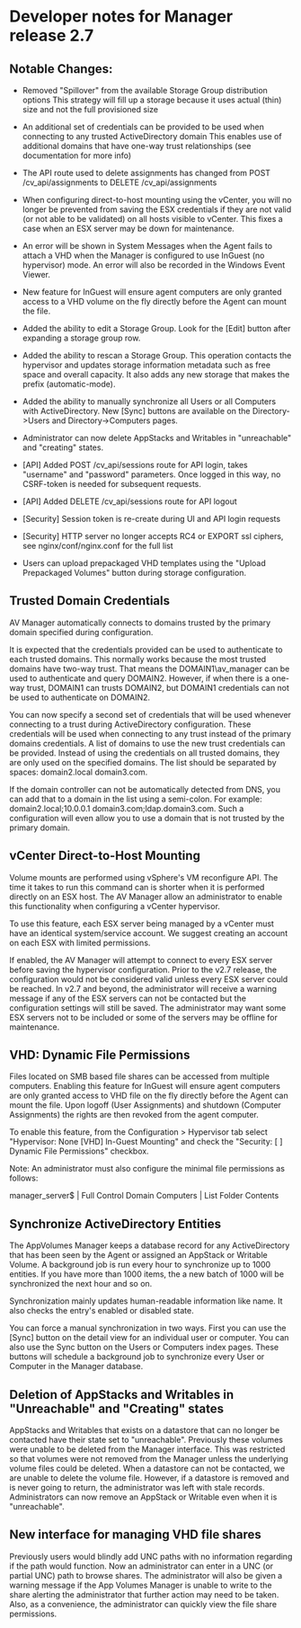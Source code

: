 # Developer notes for Manager release 2.7

## Notable Changes:
* Removed "Spillover" from the available Storage Group distribution options
  This strategy will fill up a storage because it uses actual (thin) size and not the full provisioned size

* An additional set of credentials can be provided to be used when connecting to any trusted ActiveDirectory domain
  This enables use of additional domains that have one-way trust relationships (see documentation for more info)

* The API route used to delete assignments has changed from POST /cv_api/assignments to DELETE /cv_api/assignments

* When configuring direct-to-host mounting using the vCenter, you will no longer be prevented from saving the
  ESX credentials if they are not valid (or not able to be validated) on all hosts visible to vCenter.
  This fixes a case when an ESX server may be down for maintenance.

* An error will be shown in System Messages when the Agent fails to attach a VHD when the Manager is configured
  to use InGuest (no hypervisor) mode. An error will also be recorded in the Windows Event Viewer.
  
* New feature for InGuest will ensure agent computers are only granted access to a VHD volume on the fly directly
  before the Agent can mount the file.

* Added the ability to edit a Storage Group. Look for the [Edit] button after expanding a storage group row.

* Added the ability to rescan a Storage Group. This operation contacts the hypervisor and updates storage information
  metadata such as free space and overall capacity. It also adds any new storage that makes the prefix (automatic-mode).

* Added the ability to manually synchronize all Users or all Computers with ActiveDirectory. New [Sync] buttons are
  available on the Directory->Users and Directory->Computers pages.

* Administrator can now delete AppStacks and Writables in "unreachable" and "creating" states.

* [API] Added POST /cv_api/sessions route for API login, takes "username" and "password" parameters. Once logged in
  this way, no CSRF-token is needed for subsequent requests.

* [API] Added DELETE /cv_api/sessions route for API logout

* [Security] Session token is re-create during UI and API login requests

* [Security] HTTP server no longer accepts RC4 or EXPORT ssl ciphers, see nginx/conf/nginx.conf for the full list

* Users can upload prepackaged VHD templates using the "Upload Prepackaged Volumes" button during storage configuration.

## Trusted Domain Credentials

AV Manager automatically connects to domains trusted by the primary domain specified during configuration.

It is expected that the credentials provided can be used to authenticate to each trusted domains. This normally works
because the most trusted domains have two-way trust. That means the DOMAIN1\av_manager can be used to authenticate and
query DOMAIN2. However, if when there is a one-way trust, DOMAIN1 can trusts DOMAIN2, but DOMAIN1 credentials can not be
used to authenticate on DOMAIN2.

You can now specify a second set of credentials that will be used whenever connecting to a trust during ActiveDirectory
configuration. These credentials will be used when connecting to any trust instead of the primary domains credentials.
A list of domains to use the new trust credentials can be provided. Instead of using the credentials on all trusted
domains, they are only used on the specified domains. The list should be separated by spaces: domain2.local domain3.com.

If the domain controller can not be automatically detected from DNS, you can add that to a domain in the list
using a semi-colon. For example: domain2.local;10.0.0.1 domain3.com;ldap.domain3.com. Such a configuration will even
allow you to use a domain that is not trusted by the primary domain.


## vCenter Direct-to-Host Mounting

Volume mounts are performed using vSphere's VM reconfigure API. The time it takes to run this command can is shorter
when it is performed directly on an ESX host. The AV Manager allow an administrator to enable this functionality
when configuring a vCenter hypervisor.

To use this feature, each ESX server being managed by a vCenter must have an identical system/service account. We
suggest creating an account on each ESX with limited permissions.

If enabled, the AV Manager will attempt to connect to every ESX server before saving the hypervisor configuration.
Prior to the v2.7 release, the configuration would not be considered valid unless every ESX server could be reached.
In v2.7 and beyond, the administrator will receive a warning message if any of the ESX servers can not be contacted
but the configuration settings will still be saved. The administrator may want some ESX servers not to be included or
some of the servers may be offline for maintenance.


## VHD: Dynamic File Permissions

Files located on SMB based file shares can be accessed from multiple computers.  Enabling this feature for InGuest will
ensure agent computers are only granted access to VHD file on the fly directly before the Agent can mount the file.
Upon logoff (User Assignments) and shutdown (Computer Assignments) the rights are then revoked from the agent computer.

To enable this feature, from the Configuration > Hypervisor tab select "Hypervisor: None [VHD] In-Guest Mounting" and
check the "Security: [ ] Dynamic File Permissions" checkbox.

Note: An administrator must also configure the minimal file permissions as follows:

manager_server$   |  Full Control
Domain Computers  |  List Folder Contents


## Synchronize ActiveDirectory Entities

The AppVolumes Manager keeps a database record for any ActiveDirectory that has been seen by the Agent or assigned
an AppStack or Writable Volume. A background job is run every hour to synchronize up to 1000 entities. If you have more
than 1000 items, the a new batch of 1000 will be synchronized the next hour and so on.

Synchronization mainly updates human-readable information like name. It also checks the entry's enabled or disabled
state.

You can force a manual synchronization in two ways. First you can use the [Sync] button on the detail view for
an individual user or computer. You can also use the Sync button on the Users or Computers index pages. These buttons
will schedule a background job to synchronize every User or Computer in the Manager database.


## Deletion of AppStacks and Writables in "Unreachable" and "Creating" states

AppStacks and Writables that exists on a datastore that can no longer be contacted have their state set to "unreachable".
Previously these volumes were unable to be deleted from the Manager interface. This was restricted so that volumes
were not removed from the Manager unless the underlying volume files could be deleted. When a datastore can not be
contacted, we are unable to delete the volume file. However, if a datastore is removed and is never going to return,
the administrator was left with stale records. Administrators can now remove an AppStack or Writable even when it is
"unreachable".

## New interface for managing VHD file shares

Previously users would blindly add UNC paths with no information regarding if the path would function.  Now an
administrator can enter in a UNC (or partial UNC) path to browse shares.  The administrator will also be given a
warning message if the App Volumes Manager is unable to write to the share alerting the administrator that further
action may need to be taken.  Also, as a convenience, the administrator can quickly view the file share permissions.
